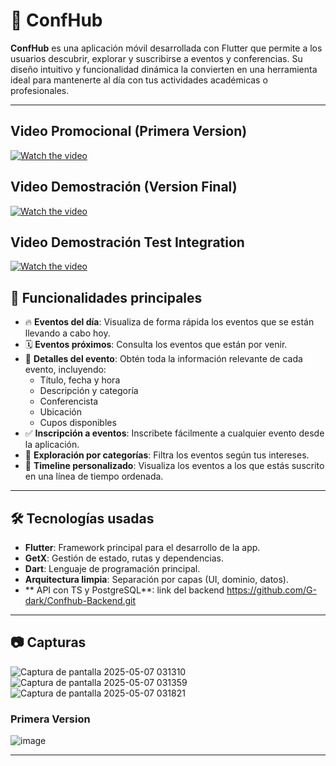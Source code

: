 # 📅 ConfHub

**ConfHub** es una aplicación móvil desarrollada con Flutter que permite a los usuarios descubrir, explorar y suscribirse a eventos y conferencias. Su diseño intuitivo y funcionalidad dinámica la convierten en una herramienta ideal para mantenerte al día con tus actividades académicas o profesionales.

---

## Video Promocional (Primera Version)
[![Watch the video](https://i9.ytimg.com/vi_webp/w-xyymeiW-s/mq2.webp?sqp=CIir78AG-oaymwEmCMACELQB8quKqQMa8AEB-AH-CYAC0AWKAgwIABABGGUgZShlMA8=&rs=AOn4CLAaue9ItG3S26xU1BuFUAa5Is3Zcg)](https://youtu.be/w-xyymeiW-s)

## Video Demostración (Version Final)
[![Watch the video](https://i9.ytimg.com/vi/-D44cc9SgaM/mqdefault.jpg?v=681bd4e4&sqp=CNyo78AG&rs=AOn4CLCNwWC4CLuLFPOr0Qvqy-nroDQysA)](https://youtu.be/-D44cc9SgaM)

## Video Demostración Test Integration
[![Watch the video](https://i9.ytimg.com/vi/zGh1S2ZJpno/mqdefault.jpg?sqp=COS278AG-oaymwEmCMACELQB8quKqQMa8AEB-AH-CYAC0AWKAgwIABABGCAgWCh_MA8=&rs=AOn4CLBsMjMruhMOkF-Z80dHYi6u_-7u9w)](https://youtu.be/zGh1S2ZJpno)

## 🚀 Funcionalidades principales

- 🔥 **Eventos del día**: Visualiza de forma rápida los eventos que se están llevando a cabo hoy.
- 🗓️ **Eventos próximos**: Consulta los eventos que están por venir.
- 📄 **Detalles del evento**: Obtén toda la información relevante de cada evento, incluyendo:
  - Título, fecha y hora
  - Descripción y categoría
  - Conferencista
  - Ubicación
  - Cupos disponibles
- ✅ **Inscripción a eventos**: Inscribete fácilmente a cualquier evento desde la aplicación.
- 🧭 **Exploración por categorías**: Filtra los eventos según tus intereses.
- 📌 **Timeline personalizado**: Visualiza los eventos a los que estás suscrito en una línea de tiempo ordenada.

---

## 🛠️ Tecnologías usadas

- **Flutter**: Framework principal para el desarrollo de la app.
- **GetX**: Gestión de estado, rutas y dependencias.
- **Dart**: Lenguaje de programación principal.
- **Arquitectura limpia**: Separación por capas (UI, dominio, datos).
- ** API con TS y PostgreSQL**: link del backend https://github.com/G-dark/Confhub-Backend.git

---

## 📷 Capturas 
![Captura de pantalla 2025-05-07 031310](https://github.com/user-attachments/assets/14ee2d11-70fe-4b90-8261-63d0b533887b)
![Captura de pantalla 2025-05-07 031359](https://github.com/user-attachments/assets/928d2955-3a03-4c9f-baee-d11d0481b40a)
![Captura de pantalla 2025-05-07 031821](https://github.com/user-attachments/assets/7dc4cacb-88a9-49e2-89ed-0eda23ccb06d)


### Primera Version

![image](https://github.com/user-attachments/assets/4f667f72-4713-4250-a399-f486fd3e3210)


---

